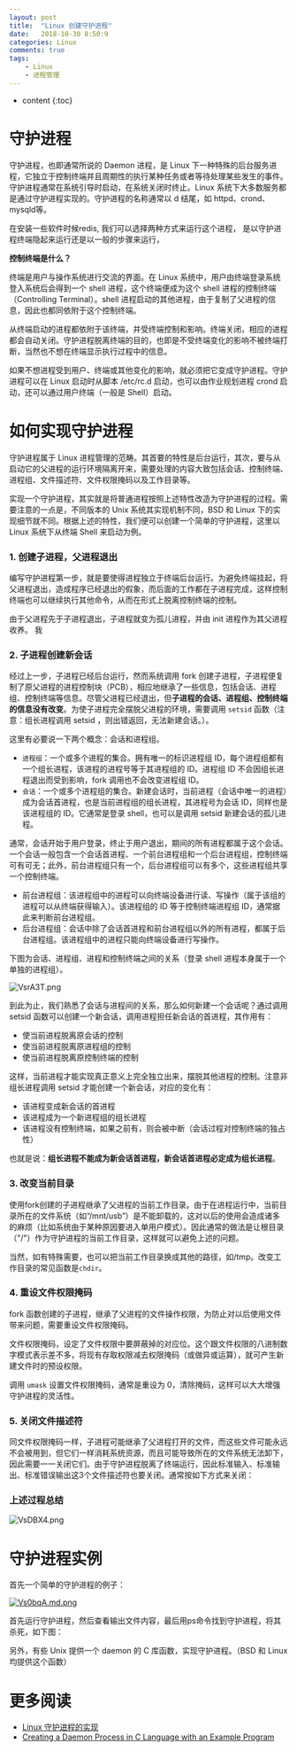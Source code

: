 ```yaml
---
layout: post
title:  "Linux 创建守护进程"
date:   2018-10-30 8:50:9
categories: Linux
comments: true
tags:
    - Linux    
    - 进程管理
---
```


* content
{:toc}


# 守护进程


守护进程，也即通常所说的 Daemon 进程，是 Linux 下一种特殊的后台服务进程，它独立于控制终端并且周期性的执行某种任务或者等待处理某些发生的事件。守护进程通常在系统引导时启动，在系统关闭时终止。Linux 系统下大多数服务都是通过守护进程实现的。守护进程的名称通常以 d 结尾，如 httpd、crond、mysqld等。


在安装一些软件时候redis, 我们可以选择两种方式来运行这个进程， 是以守护进程终端隐起来运行还是以一般的步骤来运行，


**控制终端是什么？**

终端是用户与操作系统进行交流的界面。在 Linux 系统中，用户由终端登录系统登入系统后会得到一个 shell 进程，这个终端便成为这个 shell 进程的控制终端（Controlling Terminal）。shell 进程启动的其他进程，由于复制了父进程的信息，因此也都同依附于这个控制终端。

从终端启动的进程都依附于该终端，并受终端控制和影响。终端关闭，相应的进程都会自动关闭。守护进程脱离终端的目的，也即是不受终端变化的影响不被终端打断，当然也不想在终端显示执行过程中的信息。

如果不想进程受到用户、终端或其他变化的影响，就必须把它变成守护进程。守护进程可以在 Linux 启动时从脚本 /etc/rc.d 启动，也可以由作业规划进程 crond 启动，还可以通过用户终端（一般是 Shell）启动。

# 如何实现守护进程

守护进程属于 Linux 进程管理的范畴。其首要的特性是后台运行，其次，要与从启动它的父进程的运行环境隔离开来，需要处理的内容大致包括会话、控制终端、进程组、文件描述符、文件权限掩码以及工作目录等。

实现一个守护进程，其实就是将普通进程按照上述特性改造为守护进程的过程。需要注意的一点是，不同版本的 Unix 系统其实现机制不同，BSD 和 Linux 下的实现细节就不同。根据上述的特性，我们便可以创建一个简单的守护进程，这里以 Linux 系统下从终端 Shell 来启动为例。

### 1. 创建子进程，父进程退出

编写守护进程第一步，就是要使得进程独立于终端后台运行。为避免终端挂起，将父进程退出，造成程序已经退出的假象，而后面的工作都在子进程完成，这样控制终端也可以继续执行其他命令，从而在形式上脱离控制终端的控制。

由于父进程先于子进程退出，子进程就变为孤儿进程，并由 init 进程作为其父进程收养。
我
### 2. 子进程创建新会话

经过上一步，子进程已经后台运行，然而系统调用 fork 创建子进程，子进程便复制了原父进程的进程控制块（PCB），相应地继承了一些信息，包括会话、进程组、控制终端等信息。尽管父进程已经退出，但**子进程的会话、进程组、控制终端的信息没有改变**。为使子进程完全摆脱父进程的环境，需要调用 `setsid` 函数（注意：组长进程调用 setsid ，则出错返回，无法新建会话。）。

这里有必要说一下两个概念：会话和进程组。

* `进程组`：一个或多个进程的集合。拥有唯一的标识进程组 ID，每个进程组都有一个组长进程，该进程的进程号等于其进程组的 ID。进程组 ID 不会因组长进程退出而受到影响，fork 调用也不会改变进程组 ID。
* `会话`：一个或多个进程组的集合。新建会话时，当前进程（会话中唯一的进程）成为会话首进程，也是当前进程组的组长进程，其进程号为会话 ID，同样也是该进程组的 ID。它通常是登录 shell，也可以是调用 setsid 新建会话的孤儿进程。

通常，会话开始于用户登录，终止于用户退出，期间的所有进程都属于这个会话。一个会话一般包含一个会话首进程、一个前台进程组和一个后台进程组，控制终端可有可无；此外，前台进程组只有一个，后台进程组可以有多个，这些进程组共享一个控制终端。

* 前台进程组：该进程组中的进程可以向终端设备进行读、写操作（属于该组的进程可以从终端获得输入）。该进程组的 ID 等于控制终端进程组 ID，通常据此来判断前台进程组。
* 后台进程组：会话中除了会话首进程和前台进程组以外的所有进程，都属于后台进程组。该进程组中的进程只能向终端设备进行写操作。

下图为会话、进程组、进程和控制终端之间的关系（登录 shell 进程本身属于一个单独的进程组）。

![VsrA3T.png](https://s2.ax1x.com/2019/06/09/VsrA3T.png)

到此为止，我们熟悉了会话与进程间的关系，那么如何新建一个会话呢？通过调用 setsid 函数可以创建一个新会话，调用进程担任新会话的首进程，其作用有：

* 使当前进程脱离原会话的控制
* 使当前进程脱离原进程组的控制
* 使当前进程脱离原控制终端的控制

这样，当前进程才能实现真正意义上完全独立出来，摆脱其他进程的控制。注意非组长进程调用 setsid 才能创建一个新会话，对应的变化有：

* 该进程变成新会话的首进程
* 该进程成为一个新进程组的组长进程
* 该进程没有控制终端，如果之前有，则会被中断（会话过程对控制终端的独占性）

也就是说：**组长进程不能成为新会话首进程，新会话首进程必定成为组长进程**。

### 3. 改变当前目录

使用fork创建的子进程继承了父进程的当前工作目录。由于在进程运行中，当前目录所在的文件系统（如“/mnt/usb”）是不能卸载的，这对以后的使用会造成诸多的麻烦（比如系统由于某种原因要进入单用户模式）。因此通常的做法是让根目录（"/"）作为守护进程的当前工作目录，这样就可以避免上述的问题。

当然，如有特殊需要，也可以把当前工作目录换成其他的路径，如/tmp。改变工作目录的常见函数是`chdir`。

### 4. 重设文件权限掩码

fork 函数创建的子进程，继承了父进程的文件操作权限，为防止对以后使用文件带来问题，需要重设文件权限掩码。

文件权限掩码，设定了文件权限中要屏蔽掉的对应位。这个跟文件权限的八进制数字模式表示差不多，将现有存取权限减去权限掩码（或做异或运算），就可产生新建文件时的预设权限。

调用 `umask` 设置文件权限掩码，通常是重设为 0，清除掩码，这样可以大大增强守护进程的灵活性。

### 5. 关闭文件描述符

同文件权限掩码一样，子进程可能继承了父进程打开的文件，而这些文件可能永远不会被用到，但它们一样消耗系统资源，而且可能导致所在的文件系统无法卸下，因此需要一一关闭它们。由于守护进程脱离了终端运行，因此标准输入、标准输出、标准错误输出这3个文件描述符也要关闭。通常按如下方式来关闭：

### 上述过程总结

![VsDBX4.png](https://s2.ax1x.com/2019/06/09/VsDBX4.png)

# 守护进程实例

首先一个简单的守护进程的例子：

[![Vs0bqA.md.png](https://s2.ax1x.com/2019/06/09/Vs0bqA.md.png)](https://imgchr.com/i/Vs0bqA)

首先运行守护进程，然后查看输出文件内容，最后用ps命令找到守护进程，将其杀死，如下图：


另外，有些 Unix 提供一个 daemon 的 C 库函数，实现守护进程。（BSD 和 Linux 均提供这个函数）

# 更多阅读

- [Linux 守护进程的实现](http://alfred-sun.github.io/blog/2015/06/18/daemon-implementation/)
- [Creating a Daemon Process in C Language with an Example Program](https://www.thegeekstuff.com/2012/02/c-daemon-process/)

